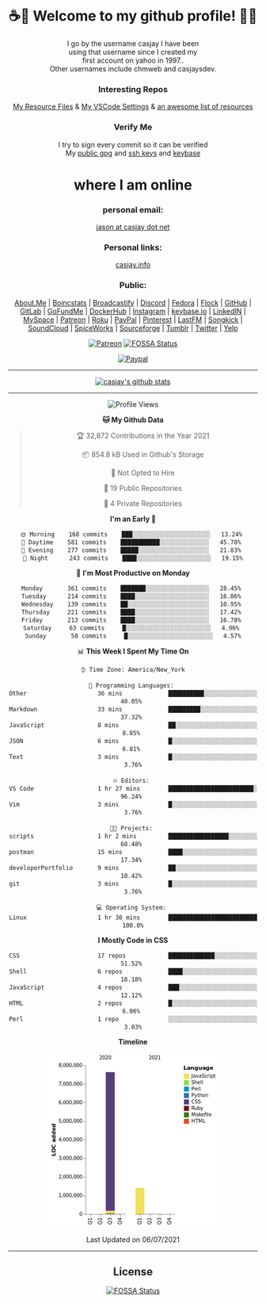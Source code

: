 <div align="center">  
  
# <strong> ☕👋 Welcome to my github profile! 👋🚀 </strong>  
  
I go by the username casjay I have been  
using that username since I created my  
first account on yahoo in 1997..  
Other usernames include chmweb and casjaysdev.  
  
### <strong> Interesting Repos </strong>  
[My Resource Files](https://github.com/casjay/resources) & 
[My VSCode Settings](https://github.com/casjay/vs-code) & 
[an awesome list of resources](https://github.com/casjay/awesome)
  
### <strong> Verify Me </strong>
I try to sign every commit so it can be verified  
My [public gpg](https://github.com/casjay/public/raw/master/jason.asc) and 
[ssh keys](https://github.com/casjay/public/raw/master/ssh_id.pub) and 
[keybase](https://keybase.io/casjay)  
  
# <strong> where I am online </strong>  
  
### <strong> personal email: </strong>  
[jason at casjay dot net](mailto:jason@casjay.net)  

### <strong> Personal links: </strong>  
[casjay.info](http://casjay.info)  
  
### <strong> Public: </strong>  
[About.Me](https://about.me/casjay) | 
[Boincstats](https://boincstats.com/en/page/profile/user/34665/) | 
[Broadcastify](http://www.radioreference.com/apps/user/?uid=184850) | 
[Discord](https://discord.gg/z2wS84v) | 
[Fedora](https://copr.fedorainfracloud.org/coprs/casjay) | 
[Flock](http://casjay.flock.com) | 
[GitHub](http://github.com/casjay) | 
[GitLab](http://gitlab.com/casjay) | 
[GoFundMe](https://www.gofundme.com/casjay) | 
[DockerHub](https://hub.docker.com/r/casjay/) | 
[Instagram](https://www.instagram.com/casjay/) | 
[keybase.io](http://keybase.io/casjay) | 
[LinkedIN](http://linkedin.com/in/casjay) | 
[MySpace](https://myspace.com/casjay) | 
[Patreon](https://www.patreon.com/casjay) | 
[Roku](https://my.roku.com/add/casjaysdev) | 
[PayPal](https://paypal.me/casjaysdev) | 
[Pinterest](https://www.pinterest.com/casjaysdev) | 
[LastFM](https://www.last.fm/user/Casjay) | 
[Songkick](https://www.songkick.com/users/casjay) | 
[SoundCloud](https://soundcloud.com/casjay) | 
[SpiceWorks](https://community.spiceworks.com/people/casjay) | 
[Sourceforge](https://sourceforge.net/u/chmweb/profile/) | 
[Tumblr](https://casjay.tumblr.com) | 
[Twitter](https://twitter.com/casjay) | 
[Yelp](https://www.yelp.com/user_details?userid=vSxaZZdqte5WhkOlsPqReQ)  
  
[![Patreon](https://img.shields.io/badge/patreon-donate-orange.svg)](https://www.patreon.com/casjay) [![FOSSA Status](https://app.fossa.com/api/projects/git%2Bgithub.com%2Fcasjay%2Fcasjay.svg?type=shield)](https://app.fossa.com/projects/git%2Bgithub.com%2Fcasjay%2Fcasjay?ref=badge_shield)

[![Paypal](https://img.shields.io/badge/Donate-PayPal-green.svg)](https://www.paypal.me/casjaysdev)  
  
---
[![casjay's github stats](https://gh-readme-stats.casjay.now.sh/api/?theme=dracula&username=casjay&show_icons=true)](https://github.com/casjay)  
  
---
<!--START_SECTION:waka-->
![Profile Views](http://img.shields.io/badge/Profile%20Views-2-blue)

**🐱 My Github Data** 

> 🏆 32,872 Contributions in the Year 2021
 > 
> 📦 854.8 kB Used in Github's Storage 
 > 
> 🚫 Not Opted to Hire
 > 
> 📜 19 Public Repositories 
 > 
> 🔑 4 Private Repositories  
 > 
**I'm an Early 🐤** 

```text
🌞 Morning    168 commits    ███░░░░░░░░░░░░░░░░░░░░░░   13.24% 
🌆 Daytime    581 commits    ███████████░░░░░░░░░░░░░░   45.78% 
🌃 Evening    277 commits    █████░░░░░░░░░░░░░░░░░░░░   21.83% 
🌙 Night      243 commits    ████░░░░░░░░░░░░░░░░░░░░░   19.15%

```
📅 **I'm Most Productive on Monday** 

```text
Monday       361 commits    ███████░░░░░░░░░░░░░░░░░░   28.45% 
Tuesday      214 commits    ████░░░░░░░░░░░░░░░░░░░░░   16.86% 
Wednesday    139 commits    ██░░░░░░░░░░░░░░░░░░░░░░░   10.95% 
Thursday     221 commits    ████░░░░░░░░░░░░░░░░░░░░░   17.42% 
Friday       213 commits    ████░░░░░░░░░░░░░░░░░░░░░   16.78% 
Saturday     63 commits     █░░░░░░░░░░░░░░░░░░░░░░░░   4.96% 
Sunday       58 commits     █░░░░░░░░░░░░░░░░░░░░░░░░   4.57%

```


📊 **This Week I Spent My Time On** 

```text
⌚︎ Time Zone: America/New_York

💬 Programming Languages: 
Other                    36 mins             ██████████░░░░░░░░░░░░░░░   40.05% 
Markdown                 33 mins             █████████░░░░░░░░░░░░░░░░   37.32% 
JavaScript               8 mins              ██░░░░░░░░░░░░░░░░░░░░░░░   8.85% 
JSON                     6 mins              █░░░░░░░░░░░░░░░░░░░░░░░░   6.81% 
Text                     3 mins              █░░░░░░░░░░░░░░░░░░░░░░░░   3.76%

🔥 Editors: 
VS Code                  1 hr 27 mins        ████████████████████████░   96.24% 
Vim                      3 mins              █░░░░░░░░░░░░░░░░░░░░░░░░   3.76%

🐱‍💻 Projects: 
scripts                  1 hr 2 mins         █████████████████░░░░░░░░   68.48% 
postman                  15 mins             ████░░░░░░░░░░░░░░░░░░░░░   17.34% 
developerPortfolio       9 mins              ██░░░░░░░░░░░░░░░░░░░░░░░   10.42% 
git                      3 mins              █░░░░░░░░░░░░░░░░░░░░░░░░   3.76%

💻 Operating System: 
Linux                    1 hr 30 mins        █████████████████████████   100.0%

```

**I Mostly Code in CSS** 

```text
CSS                      17 repos            █████████████░░░░░░░░░░░░   51.52% 
Shell                    6 repos             ████░░░░░░░░░░░░░░░░░░░░░   18.18% 
JavaScript               4 repos             ███░░░░░░░░░░░░░░░░░░░░░░   12.12% 
HTML                     2 repos             █░░░░░░░░░░░░░░░░░░░░░░░░   6.06% 
Perl                     1 repo              ░░░░░░░░░░░░░░░░░░░░░░░░░   3.03%

```


**Timeline**

![Chart not found](https://raw.githubusercontent.com/casjay/casjay/master/charts/bar_graph.png) 


 Last Updated on 06/07/2021
<!--END_SECTION:waka-->
  
---

## License
[![FOSSA Status](https://app.fossa.com/api/projects/git%2Bgithub.com%2Fcasjay%2Fcasjay.svg?type=large)](https://app.fossa.com/projects/git%2Bgithub.com%2Fcasjay%2Fcasjay?ref=badge_large)

</div>  

